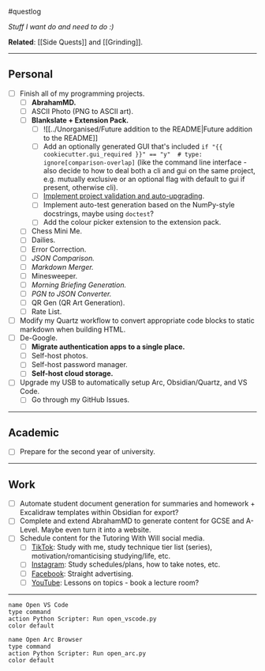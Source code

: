#questlog 

*Stuff I want do and need to do :)*

**Related**: [[Side Quests]] and [[Grinding]].

---
## Personal

- [ ] Finish all of my programming projects.
	- [ ] **AbrahamMD.**
	- [ ] ASCII Photo (PNG to ASCII art).
	- [ ] **Blankslate + Extension Pack.**
		- [ ] ![[../Unorganised/Future addition to the README|Future addition to the README]]
		- [ ] Add an optionally generated GUI that's included `if "{{ cookiecutter.gui_required }}" == "y"  # type: ignore[comparison-overlap]` (like the command line interface - also decide to how to deal both a cli and gui on the same project, e.g. mutually exclusive or an optional flag with default to gui if present, otherwise cli).
		- [ ] [Implement project validation and auto-upgrading](https://cruft.github.io/cruft/).
		- [ ] Implement auto-test generation based on the NumPy-style docstrings, maybe using `doctest`?
		- [ ] Add the colour picker extension to the extension pack.
	- [ ] Chess Mini Me.
	- [ ] Dailies.
	- [ ] Error Correction.
	- [ ] *JSON Comparison.*
	- [ ] *Markdown Merger.*
	- [ ] Minesweeper.
	- [ ] *Morning Briefing Generation.*
	- [ ] *PGN to JSON Converter.*
	- [ ] QR Gen (QR Art Generation).
	- [ ] Rate List.
- [ ] Modify my Quartz workflow to convert appropriate code blocks to static markdown when building HTML.
- [ ] De-Google.
	- [ ] **Migrate authentication apps to a single place.**
	- [ ] Self-host photos.
	- [ ] Self-host password manager.
	- [ ] **Self-host cloud storage.**
- [ ] Upgrade my USB to automatically setup Arc, Obsidian/Quartz, and VS Code.
	- [ ] Go through my GitHub Issues.

---
## Academic

- [ ] Prepare for the second year of university.

---
## Work

- [ ] Automate student document generation for summaries and homework + Excalidraw templates within Obsidian for export?
- [ ] Complete and extend AbrahamMD to generate content for GCSE and A-Level. Maybe even turn it into a website.
- [ ] Schedule content for the Tutoring With Will social media.
	- [ ] [TikTok](https://www.tiktok.com/@tutoringwithwill): Study with me, study technique tier list (series), motivation/romanticising studying/life, etc.
	- [ ] [Instagram](https://www.instagram.com/tutoringwithwill): Study schedules/plans, how to take notes, etc.
	- [ ] [Facebook](https://www.facebook.com/tutoringwithwill): Straight advertising.
	- [ ] [YouTube](https://www.youtube.com/@tutoringwithwill): Lessons on topics - book a lecture room?

---

```button
name Open VS Code
type command
action Python Scripter: Run open_vscode.py
color default
```

```button
name Open Arc Browser
type command
action Python Scripter: Run open_arc.py
color default
```

